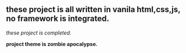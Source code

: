 ## these project is all written in vanila html,css,js, no framework is integrated.

*these project is completed.*

**project theme is zombie apocalypse.**
